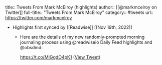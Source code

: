 title:: Tweets From Mark McElroy (highlights)
author:: [[@markmcelroy on Twitter]]
full-title:: "Tweets From Mark McElroy"
category:: #tweets
url:: https://twitter.com/markmcelroy

- Highlights first synced by [[Readwise]] [[Nov 19th, 2022]]
	- Here are the details of my new randomly-prompted morning journaling process using @readwiseio Daily Feed highlights and @obsdmd: 
	  
	  https://t.co/MIGgdO4pK1 ([View Tweet](https://twitter.com/markmcelroy/status/1482383447595364355))